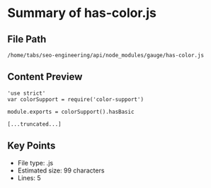 # Summary of has-color.js
  
## File Path
`/home/tabs/seo-engineering/api/node_modules/gauge/has-color.js`

## Content Preview
```
'use strict'
var colorSupport = require('color-support')

module.exports = colorSupport().hasBasic

[...truncated...]
```

## Key Points
- File type: .js
- Estimated size: 99 characters
- Lines: 5
